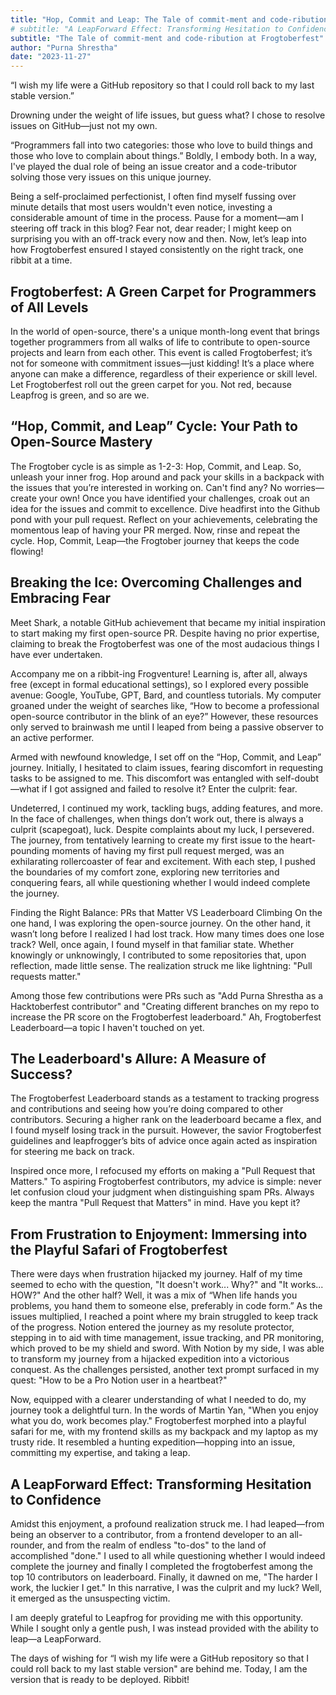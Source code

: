 ```yaml
---
title: "Hop, Commit and Leap: The Tale of commit-ment and code-ribution at Frogtoberfest"
# subtitle: "A LeapForward Effect: Transforming Hesitation to Confidence"
subtitle: "The Tale of commit-ment and code-ribution at Frogtoberfest"
author: "Purna Shrestha"
date: "2023-11-27"
---
```


“I wish my life were a GitHub repository so that I could roll back to my last stable version.”

Drowning under the weight of life issues, but guess what? I chose to resolve issues on GitHub—just not my own.

“Programmers fall into two categories: those who love to build things and those who love to complain about things.” Boldly, I embody both. In a way, I've played the dual role of being an issue creator and a code-tributor solving those very issues on this unique journey.

Being a self-proclaimed perfectionist, I often find myself fussing over minute details that most users wouldn't even notice, investing a considerable amount of time in the process. Pause for a moment—am I steering off track in this blog? Fear not, dear reader; I might keep on surprising you with an off-track every now and then. Now, let’s leap into how Frogtoberfest ensured I stayed consistently on the right track, one ribbit at a time.

<h2><b>Frogtoberfest: A Green Carpet for Programmers of All Levels</b></h2>

In the world of open-source, there's a unique month-long event that brings together programmers from all walks of life to contribute to open-source projects and learn from each other. This event is called Frogtoberfest; it’s not for someone with commitment issues—just kidding! It’s a place where anyone can make a difference, regardless of their experience or skill level. Let Frogtoberfest roll out the green carpet for you. Not red, because Leapfrog is green, and so are we.

<h2><b>
“Hop, Commit, and Leap” Cycle: Your Path to Open-Source Mastery
</b></h2>

The Frogtober cycle is as simple as 1-2-3: Hop, Commit, and Leap. So, unleash your inner frog. Hop around and pack your skills in a backpack with the issues that you’re interested in working on. Can't find any? No worries—create your own! Once you have identified your challenges, croak out an idea for the issues and commit to excellence. Dive headfirst into the Github pond with your pull request. Reflect on your achievements, celebrating the momentous leap of having your PR merged. Now, rinse and repeat the cycle. Hop, Commit, Leap—the Frogtober journey that keeps the code flowing!

<h2><b>
Breaking the Ice: Overcoming Challenges and Embracing Fear
</b></h2>

Meet Shark, a notable GitHub achievement that became my initial inspiration to start making my first open-source PR. Despite having no prior expertise, claiming to break the Frogtoberfest was one of the most audacious things I have ever undertaken.

Accompany me on a ribbit-ing Frogventure! Learning is, after all, always free (except in formal educational settings), so I explored every possible avenue: Google, YouTube, GPT, Bard, and countless tutorials. My computer groaned under the weight of searches like, “How to become a professional open-source contributor in the blink of an eye?” However, these resources only served to brainwash me until I leaped from being a passive observer to an active performer.

Armed with newfound knowledge, I set off on the “Hop, Commit, and Leap” journey. Initially, I hesitated to claim issues, fearing discomfort in requesting tasks to be assigned to me. This discomfort was entangled with self-doubt—what if I got assigned and failed to resolve it? Enter the culprit: fear.

Undeterred, I continued my work, tackling bugs, adding features, and more. In the face of challenges, when things don’t work out, there is always a culprit (scapegoat), luck. Despite complaints about my luck, I persevered. The journey, from tentatively learning to create my first issue to the heart-pounding moments of having my first pull request merged, was an exhilarating rollercoaster of fear and excitement.
With each step, I pushed the boundaries of my comfort zone, exploring new territories and conquering fears, all while questioning whether I would indeed complete the journey.

Finding the Right Balance: PRs that Matter VS Leaderboard Climbing
On the one hand, I was exploring the open-source journey. On the other hand, it wasn’t long before I realized I had lost track. How many times does one lose track? Well, once again, I found myself in that familiar state. Whether knowingly or unknowingly, I contributed to some repositories that, upon reflection, made little sense. The realization struck me like lightning: "Pull requests matter."

Among those few contributions were PRs such as "Add Purna Shrestha as a Hacktoberfest contributor" and "Creating different branches on my repo to increase the PR score on the Frogtoberfest leaderboard." Ah, Frogtoberfest Leaderboard—a topic I haven't touched on yet.

<h2><b>
The Leaderboard's Allure: A Measure of Success?
</b></h2>

The Frogtoberfest Leaderboard stands as a testament to tracking progress and contributions and seeing how you’re doing compared to other contributors. Securing a higher rank on the leaderboard became a flex, and I found myself losing track in the pursuit. However, the savior Frogtoberfest guidelines and leapfrogger’s bits of advice once again acted as inspiration for steering me back on track.

Inspired once more, I refocused my efforts on making a "Pull Request that Matters." To aspiring Frogtoberfest contributors, my advice is simple: never let confusion cloud your judgment when distinguishing spam PRs. Always keep the mantra "Pull Request that Matters" in mind. Have you kept it?

<h2><b>
From Frustration to Enjoyment: Immersing into the Playful Safari of Frogtoberfest
</b></h2>


There were days when frustration hijacked my journey. Half of my time seemed to echo with the question, "It doesn't work... Why?" and "It works... HOW?" And the other half? Well, it was a mix of “When life hands you problems, you hand them to someone else, preferably in code form.” As the issues multiplied, I reached a point where my brain struggled to keep track of the progress. Notion entered the journey as my resolute protector, stepping in to aid with time management, issue tracking, and PR monitoring, which proved to be my shield and sword. With Notion by my side, I was able to transform my journey from a hijacked expedition into a victorious conquest.
As the challenges persisted, another text prompt surfaced in my quest: "How to be a Pro Notion user in a heartbeat?"

Now, equipped with a clearer understanding of what I needed to do, my journey took a delightful turn. In the words of Martin Yan, "When you enjoy what you do, work becomes play." Frogtoberfest morphed into a playful safari for me, with my frontend skills as my backpack and my laptop as my trusty ride. It resembled a hunting expedition—hopping into an issue, committing my expertise, and taking a leap.

<h2><b>
A LeapForward Effect: Transforming Hesitation to Confidence
</b></h2>

Amidst this enjoyment, a profound realization struck me. I had leaped—from being an observer to a contributor, from a frontend developer to an all-rounder, and from the realm of endless "to-dos" to the land of accomplished "done." I used to all while questioning whether I would indeed complete the journey and finally I completed the frogtoberfest among the top 10 contributors on leaderboard. Finally, it dawned on me, "The harder I work, the luckier I get." In this narrative, I was the culprit and my luck? Well, it emerged as the unsuspecting victim.

I am deeply grateful to Leapfrog for providing me with this opportunity. While I sought only a gentle push, I was instead provided with the ability to leap—a LeapForward.

The days of wishing for “I wish my life were a GitHub repository so that I could roll back to my last stable version" are behind me. Today, I am the version that is ready to be deployed. Ribbit!
